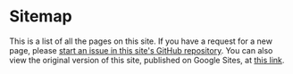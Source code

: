 # Sitemap
This is a list of all the pages on this site. If you have a request for a new page, please [start an issue in this site's GitHub repository](https://zsnout.com/l/github-issue-v1). You can also view the original version of this site, published on Google Sites, at [this link](https://sites.google.com/view/mathissocool/).

